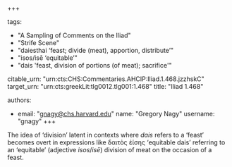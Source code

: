 +++

tags:
- "A Sampling of Comments on the Iliad"
- "Strife Scene"
- "daiesthai ‘feast; divide (meat), apportion, distribute’"
- "isos/isē ‘equitable’"
- "dais &#39;feast, division of portions (of meat); sacrifice&#39;"

citable_urn: "urn:cts:CHS:Commentaries.AHCIP:Iliad.1.468.jzzhskC"
target_urn: "urn:cts:greekLit:tlg0012.tlg001:1.468"
title: "Iliad 1.468"

authors:
- email: "gnagy@chs.harvard.edu"
  name: "Gregory Nagy"
  username: "gnagy"
+++

<p>The idea of ‘division’ latent in contexts where <em>dais</em> refers to a ‘feast’ becomes overt in expressions like δαιτὸς ἐίσης ‘equitable dais’ referring to an ‘equitable’ (adjective <em>isos</em>/<em>isē</em>) division of meat on the occasion of a feast.  </p>